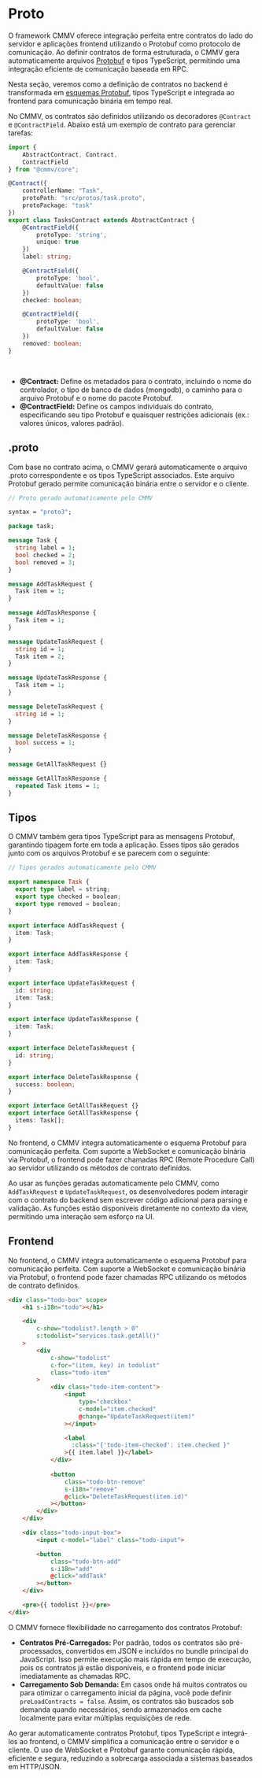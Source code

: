# Proto

O framework CMMV oferece integração perfeita entre contratos do lado do servidor e aplicações frontend utilizando o Protobuf como protocolo de comunicação. Ao definir contratos de forma estruturada, o CMMV gera automaticamente arquivos [Protobuf](https://protobuf.dev/) e tipos TypeScript, permitindo uma integração eficiente de comunicação baseada em RPC.

Nesta seção, veremos como a definição de contratos no backend é transformada em [esquemas Protobuf](https://protobuf.dev/programming-guides/proto3/), tipos TypeScript e integrada ao frontend para comunicação binária em tempo real.

No CMMV, os contratos são definidos utilizando os decoradores `@Contract` e `@ContractField`. Abaixo está um exemplo de contrato para gerenciar tarefas:

```typescript
import { 
	AbstractContract, Contract, 
	ContractField 
} from "@cmmv/core";

@Contract({
    controllerName: "Task",
    protoPath: "src/protos/task.proto",
    protoPackage: "task"
})
export class TasksContract extends AbstractContract {
    @ContractField({ 
        protoType: 'string', 
        unique: true 
    })
    label: string;

    @ContractField({ 
        protoType: 'bool', 
        defaultValue: false 
    })
    checked: boolean;

    @ContractField({ 
        protoType: 'bool', 
        defaultValue: false 
    })
    removed: boolean;
}
```

<br/>

* **@Contract:** Define os metadados para o contrato, incluindo o nome do controlador, o tipo de banco de dados (mongodb), o caminho para o arquivo Protobuf e o nome do pacote Protobuf.
* **@ContractField:** Define os campos individuais do contrato, especificando seu tipo Protobuf e quaisquer restrições adicionais (ex.: valores únicos, valores padrão).

## .proto

Com base no contrato acima, o CMMV gerará automaticamente o arquivo .proto correspondente e os tipos TypeScript associados. Este arquivo Protobuf gerado permite comunicação binária entre o servidor e o cliente.

```protobuf
// Proto gerado automaticamente pelo CMMV

syntax = "proto3";

package task;

message Task {
  string label = 1;
  bool checked = 2;
  bool removed = 3;
}

message AddTaskRequest {
  Task item = 1;
}

message AddTaskResponse {
  Task item = 1;
}

message UpdateTaskRequest {
  string id = 1;
  Task item = 2;
}

message UpdateTaskResponse {
  Task item = 1;
}

message DeleteTaskRequest {
  string id = 1;
}

message DeleteTaskResponse {
  bool success = 1;
}

message GetAllTaskRequest {}

message GetAllTaskResponse {
  repeated Task items = 1;
}
```

## Tipos

O CMMV também gera tipos TypeScript para as mensagens Protobuf, garantindo tipagem forte em toda a aplicação. Esses tipos são gerados junto com os arquivos Protobuf e se parecem com o seguinte:

```typescript
// Tipos gerados automaticamente pelo CMMV

export namespace Task {
  export type label = string;
  export type checked = boolean;
  export type removed = boolean;
}

export interface AddTaskRequest {
  item: Task;
}

export interface AddTaskResponse {
  item: Task;
}

export interface UpdateTaskRequest {
  id: string;
  item: Task;
}

export interface UpdateTaskResponse {
  item: Task;
}

export interface DeleteTaskRequest {
  id: string;
}

export interface DeleteTaskResponse {
  success: boolean;
}

export interface GetAllTaskRequest {}
export interface GetAllTaskResponse {
  items: Task[];
}
```

No frontend, o CMMV integra automaticamente o esquema Protobuf para comunicação perfeita. Com suporte a WebSocket e comunicação binária via Protobuf, o frontend pode fazer chamadas RPC (Remote Procedure Call) ao servidor utilizando os métodos de contrato definidos.

Ao usar as funções geradas automaticamente pelo CMMV, como `AddTaskRequest` e `UpdateTaskRequest`, os desenvolvedores podem interagir com o contrato do backend sem escrever código adicional para parsing e validação. As funções estão disponíveis diretamente no contexto da view, permitindo uma interação sem esforço na UI.

## Frontend

No frontend, o CMMV integra automaticamente o esquema Protobuf para comunicação perfeita. Com suporte a WebSocket e comunicação binária via Protobuf, o frontend pode fazer chamadas RPC utilizando os métodos de contrato definidos.

```html
<div class="todo-box" scope>
    <h1 s-i18n="todo"></h1>

    <div 
        c-show="todolist?.length > 0" 
        s:todolist="services.task.getAll()"
    >
        <div 
            c-show="todolist"
            c-for="(item, key) in todolist"
            class="todo-item"
        >
            <div class="todo-item-content">
                <input 
                    type="checkbox" 
                    c-model="item.checked" 
                    @change="UpdateTaskRequest(item)"
                ></input>

                <label 
                  :class="{'todo-item-checked': item.checked }"
                >{{ item.label }}</label>
            </div>
            
            <button 
                class="todo-btn-remove"
                s-i18n="remove" 
                @click="DeleteTaskRequest(item.id)"
            ></button>
        </div>
    </div>

    <div class="todo-input-box">
        <input c-model="label" class="todo-input">

        <button 
            class="todo-btn-add"
            s-i18n="add" 
            @click="addTask"
        ></button>
    </div>

    <pre>{{ todolist }}</pre>
</div>
```

O CMMV fornece flexibilidade no carregamento dos contratos Protobuf:

* **Contratos Pré-Carregados:** Por padrão, todos os contratos são pré-processados, convertidos em JSON e incluídos no bundle principal do JavaScript. Isso permite execução mais rápida em tempo de execução, pois os contratos já estão disponíveis, e o frontend pode iniciar imediatamente as chamadas RPC.
* **Carregamento Sob Demanda:** Em casos onde há muitos contratos ou para otimizar o carregamento inicial da página, você pode definir `preLoadContracts = false`. Assim, os contratos são buscados sob demanda quando necessários, sendo armazenados em cache localmente para evitar múltiplas requisições de rede.

Ao gerar automaticamente contratos Protobuf, tipos TypeScript e integrá-los ao frontend, o CMMV simplifica a comunicação entre o servidor e o cliente. O uso de WebSocket e Protobuf garante comunicação rápida, eficiente e segura, reduzindo a sobrecarga associada a sistemas baseados em HTTP/JSON.
